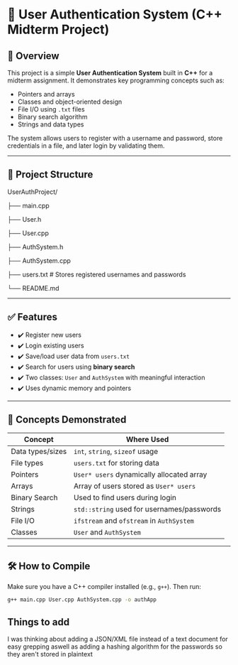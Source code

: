# 🔐 User Authentication System (C++ Midterm Project)

## 📘 Overview

This project is a simple **User Authentication System** built in **C++** for a midterm assignment. It demonstrates key programming concepts such as:

- Pointers and arrays
- Classes and object-oriented design
- File I/O using `.txt` files
- Binary search algorithm
- Strings and data types

The system allows users to register with a username and password, store credentials in a file, and later login by validating them.

---

## 📁 Project Structure

UserAuthProject/

├── main.cpp

├── User.h

├── User.cpp

├── AuthSystem.h

├── AuthSystem.cpp

├── users.txt # Stores registered usernames and passwords

└── README.md


---

## ✅ Features

- ✔️ Register new users
- ✔️ Login existing users
- ✔️ Save/load user data from `users.txt`
- ✔️ Search for users using **binary search**
- ✔️ Two classes: `User` and `AuthSystem` with meaningful interaction
- ✔️ Uses dynamic memory and pointers

---

## 🧠 Concepts Demonstrated

| Concept              | Where Used                                 |
|----------------------|---------------------------------------------|
| Data types/sizes     | `int`, `string`, `sizeof` usage             |
| File types           | `users.txt` for storing data                |
| Pointers             | `User* users` dynamically allocated array   |
| Arrays               | Array of users stored as `User* users`      |
| Binary Search        | Used to find users during login             |
| Strings              | `std::string` used for usernames/passwords  |
| File I/O             | `ifstream` and `ofstream` in `AuthSystem`   |
| Classes              | `User` and `AuthSystem`                     |

---

## 🛠️ How to Compile

Make sure you have a C++ compiler installed (e.g., `g++`). Then run:

```bash
g++ main.cpp User.cpp AuthSystem.cpp -o authApp
```

## Things to add
I was thinking about adding a JSON/XML file instead of a text document for easy grepping aswell as adding a hashing algorithm for the passwords so they aren't stored in plaintext
